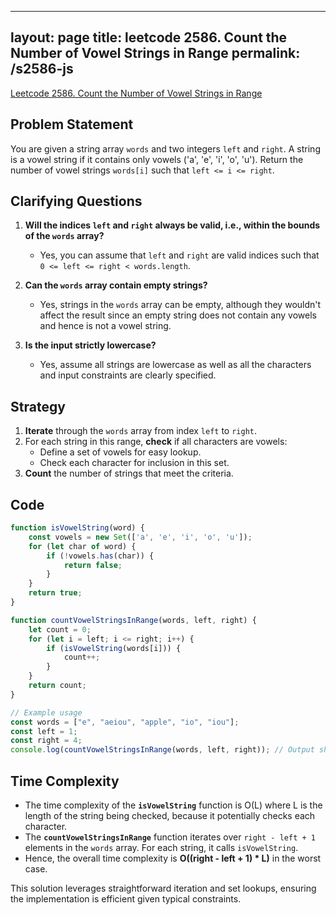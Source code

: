 
---
layout: page
title: leetcode 2586. Count the Number of Vowel Strings in Range
permalink: /s2586-js
---
[Leetcode 2586. Count the Number of Vowel Strings in Range](https://algoadvance.github.io/algoadvance/l2586)
## Problem Statement

You are given a string array `words` and two integers `left` and `right`. A string is a vowel string if it contains only vowels ('a', 'e', 'i', 'o', 'u'). Return the number of vowel strings `words[i]` such that `left <= i <= right`.

## Clarifying Questions

1. **Will the indices `left` and `right` always be valid, i.e., within the bounds of the `words` array?**
   - Yes, you can assume that `left` and `right` are valid indices such that `0 <= left <= right < words.length`.

2. **Can the `words` array contain empty strings?**
   - Yes, strings in the `words` array can be empty, although they wouldn't affect the result since an empty string does not contain any vowels and hence is not a vowel string.

3. **Is the input strictly lowercase?**
   - Yes, assume all strings are lowercase as well as all the characters and input constraints are clearly specified.

## Strategy

1. **Iterate** through the `words` array from index `left` to `right`.
2. For each string in this range, **check** if all characters are vowels:
   - Define a set of vowels for easy lookup.
   - Check each character for inclusion in this set.
3. **Count** the number of strings that meet the criteria.

## Code

```javascript
function isVowelString(word) {
    const vowels = new Set(['a', 'e', 'i', 'o', 'u']);
    for (let char of word) {
        if (!vowels.has(char)) {
            return false;
        }
    }
    return true;
}

function countVowelStringsInRange(words, left, right) {
    let count = 0;
    for (let i = left; i <= right; i++) {
        if (isVowelString(words[i])) {
            count++;
        }
    }
    return count;
}

// Example usage
const words = ["e", "aeiou", "apple", "io", "iou"];
const left = 1;
const right = 4;
console.log(countVowelStringsInRange(words, left, right)); // Output should be 2
```

## Time Complexity

- The time complexity of the **`isVowelString`** function is O(L) where L is the length of the string being checked, because it potentially checks each character.
- The **`countVowelStringsInRange`** function iterates over `right - left + 1` elements in the `words` array. For each string, it calls `isVowelString`.
- Hence, the overall time complexity is **O((right - left + 1) * L)** in the worst case.

This solution leverages straightforward iteration and set lookups, ensuring the implementation is efficient given typical constraints.
